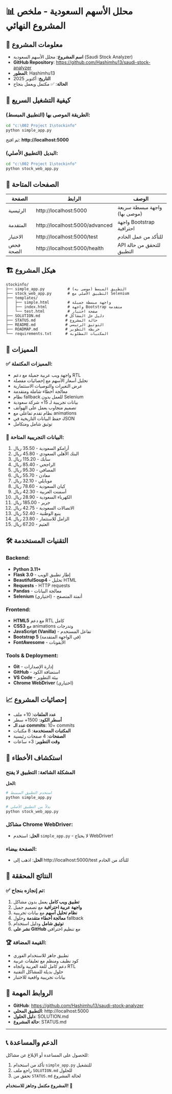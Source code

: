 # 📊 محلل الأسهم السعودية - ملخص المشروع النهائي

## 🎯 معلومات المشروع

- **اسم المشروع**: محلل الأسهم السعودية (Saudi Stock Analyzer)
- **GitHub Repository**: https://github.com/Hashimhu13/saudi-stock-analyzer
- **المطور**: Hashimhu13
- **التاريخ**: أكتوبر 2025
- **الحالة**: ✅ مكتمل ويعمل بنجاح

## 🚀 كيفية التشغيل السريع

### الطريقة الموصى بها (التطبيق المبسط):
```bash
cd "c:\002 Project 1\stockinfo"
python simple_app.py
```
ثم افتح: **http://localhost:5000**

### البديل (التطبيق الأصلي):
```bash
cd "c:\002 Project 1\stockinfo" 
python stock_web_app.py
```

## 📱 الصفحات المتاحة

| الصفحة | الرابط | الوصف |
|---------|---------|--------|
| الرئيسية | http://localhost:5000 | واجهة مبسطة سريعة (موصى بها) |
| المتقدمة | http://localhost:5000/advanced | واجهة Bootstrap احترافية |
| الاختبار | http://localhost:5000/test | للتأكد من عمل الخادم |
| فحص الصحة | http://localhost:5000/health | API للتحقق من حالة التطبيق |

## 🏗️ هيكل المشروع

```
stockinfo/
├── simple_app.py          # التطبيق المبسط (موصى به)
├── stock_web_app.py       # التطبيق الأصلي مع Selenium
├── templates/
│   ├── simple.html        # واجهة مبسطة جميلة
│   ├── index.html         # واجهة Bootstrap متقدمة
│   └── test.html          # صفحة اختبار
├── SOLUTION.md           # دليل حل المشاكل
├── STATUS.md             # حالة المشروع
├── README.md             # التوثيق الرئيسي
├── ROADMAP.md            # خريطة التطوير
└── requirements.txt      # المكتبات المطلوبة
```

## 🎨 المميزات

### ✅ المميزات المكتملة:
- واجهة ويب عربية جميلة مع دعم RTL
- تحليل أسعار الأسهم مع إحصائيات مفصلة
- عرض التغيرات والتوصيات الاستثمارية
- معالجة أخطاء شاملة ومتقدمة
- نظام fallback للعمل بدون Selenium
- بيانات تجريبية لـ 15+ شركة سعودية
- تصميم متجاوب يعمل على الهواتف
- نظام تقدم تفاعلي مع animations
- حفظ البيانات التاريخية في JSON
- توثيق شامل ومتكامل

### 🔄 البيانات التجريبية المتاحة:
1. أرامكو السعودية - 35.50 ريال
2. البنك الأهلي السعودي - 45.80 ريال
3. سابك - 115.20 ريال
4. الراجحي - 85.40 ريال
5. المصافي - 95.30 ريال
6. معادن - 55.70 ريال
7. موبايلي - 32.10 ريال
8. كيان السعودية - 78.60 ريال
9. أسمنت العربية - 42.30 ريال
10. الكهرباء السعودية - 28.90 ريال
11. جرير - 185.00 ريال
12. الاتصالات السعودية - 42.75 ريال
13. ينبع الوطنية - 52.40 ريال
14. الزامل للاستثمار - 23.80 ريال
15. العثيم - 67.20 ريال

## 🛠️ التقنيات المستخدمة

### Backend:
- **Python 3.11+**
- **Flask 3.0** - إطار تطبيق الويب
- **BeautifulSoup4** - تحليل HTML
- **Requests** - HTTP requests
- **Pandas** - معالجة البيانات
- **Selenium** (اختياري) - أتمتة المتصفح

### Frontend:
- **HTML5** مع دعم RTL كامل
- **CSS3** مع animations وتدرجات
- **JavaScript (Vanilla)** - تفاعل المستخدم
- **Bootstrap 5** (في الواجهة المتقدمة)
- **FontAwesome** - الأيقونات

### Tools & Deployment:
- **Git** - إدارة الإصدارات
- **GitHub** - استضافة الكود
- **VS Code** - بيئة التطوير
- **Chrome WebDriver** (اختياري)

## 📈 إحصائيات المشروع

- **عدد الملفات**: 10+ ملف
- **أسطر الكود**: 1500+ سطر
- **عدد الـ commits**: 10+ commits
- **المكتبات المستخدمة**: 8 مكتبات
- **الصفحات**: 4 صفحات رئيسية
- **وقت التطوير**: 3+ ساعات

## 🔧 استكشاف الأخطاء

### المشكلة الشائعة: التطبيق لا يفتح
**الحل:**
```bash
# استخدم التطبيق المبسط
python simple_app.py

# بدلاً من التطبيق الأصلي
python stock_web_app.py
```

### مشاكل Chrome WebDriver:
- **الحل**: استخدم `simple_app.py` - لا يحتاج WebDriver!

### الصفحة بيضاء:
- **الحل**: اذهب إلى http://localhost:5000/test للتأكد من الخادم

## 🎯 النتائج المحققة

### ✅ تم إنجازه بنجاح:
1. **تطبيق ويب كامل** يعمل بدون مشاكل
2. **واجهة عربية احترافية** مع تصميم جميل
3. **نظام تحليل أسهم** مع بيانات تجريبية
4. **معالجة أخطاء متقدمة** وحلول fallback
5. **توثيق شامل** ودليل استخدام
6. **نشر على GitHub** مع تنظيم احترافي

### 🏆 القيمة المضافة:
- تطبيق جاهز للاستخدام الفوري
- كود نظيف ومنظم مع تعليقات عربية
- دعم كامل للغة العربية واتجاه RTL
- حلول بديلة للمشاكل التقنية
- بيانات تجريبية واقعية للاختبار

## 🔗 الروابط المهمة

- **GitHub**: https://github.com/Hashimhu13/saudi-stock-analyzer
- **التطبيق المحلي**: http://localhost:5000
- **دليل الحلول**: SOLUTION.md
- **حالة المشروع**: STATUS.md

---

## 📞 الدعم والمساعدة

للحصول على المساعدة أو الإبلاغ عن مشاكل:
1. تأكد من استخدام `simple_app.py` للتشغيل
2. راجع ملف `SOLUTION.md` للحلول
3. تحقق من `STATUS.md` لحالة المشروع

**المشروع مكتمل وجاهز للاستخدام! 🎉**
